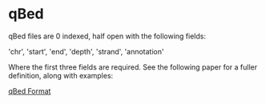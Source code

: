 # qBed

qBed files are 0 indexed, half open with the following fields:

'chr', 'start', 'end', 'depth', 'strand', 'annotation'

Where the first three fields are required. See the following paper for a fuller 
definition, along with examples:

[qBed Format](https://academic.oup.com/bioinformatics/article/37/8/1168/5907909?login=false)